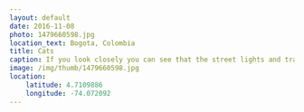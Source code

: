 ```yaml
---
layout: default
date: 2016-11-08
photo: 1479660598.jpg
location_text: Bogota, Colombia
title: Cats
caption: If you look closely you can see that the street lights and traffic signs are integrated into the grafiti.
image: /img/thumb/1479660598.jpg
location:
    latitude: 4.7109886
    longitude: -74.072092
---
```

